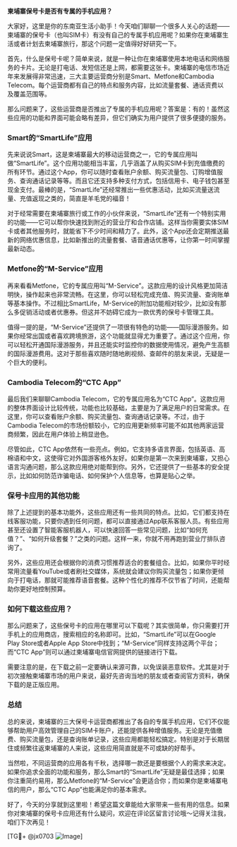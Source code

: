 **柬埔寨保号卡是否有专属的手机应用？**

大家好，这里是你的东南亚生活小助手！今天咱们聊聊一个很多人关心的话题——柬埔寨的保号卡（也叫SIM卡）有没有自己的专属手机应用呢？如果你在柬埔寨生活或者计划去柬埔寨旅行，那这个问题一定值得好好研究一下。

首先，什么是保号卡呢？简单来说，就是一种让你在柬埔寨使用本地电话和网络服务的卡片。无论是打电话、发短信还是上网，都需要这张卡。柬埔寨的电信市场近年来发展得非常迅速，三大主要运营商分别是Smart、Metfone和Cambodia Telecom。每个运营商都有自己的特点和服务内容，比如流量套餐、通话资费以及覆盖范围等。

那么问题来了，这些运营商是否推出了专属的手机应用呢？答案是：有的！虽然这些应用的功能和界面可能会略有差异，但它们确实为用户提供了很多便捷的服务。

### Smart的“SmartLife”应用

先来说说Smart，这是柬埔寨最大的移动运营商之一，它的专属应用叫做“SmartLife”。这个应用功能相当丰富，几乎涵盖了从购买SIM卡到充值缴费的所有环节。通过这个App，你可以随时查看账户余额、购买流量包、订购增值服务、查询通话记录等等。而且它还支持多种支付方式，包括信用卡、电子钱包甚至现金支付。最棒的是，“SmartLife”还经常推出一些优惠活动，比如买流量送流量、充值返现之类的，简直是羊毛党的福音！

对于经常需要在柬埔寨旅行或工作的小伙伴来说，“SmartLife”还有一个特别实用的功能——它可以帮你快速找到附近的营业厅和合作店铺。这样当你需要实体SIM卡或者其他服务时，就能省下不少时间和精力了。此外，这个App还会定期推送最新的网络优惠信息，比如新推出的流量套餐、语音通话优惠等，让你第一时间掌握最新动态。

### Metfone的“M-Service”应用

再来看看Metfone，它的专属应用叫“M-Service”。这款应用的设计风格更加简洁明快，操作起来也非常流畅。在这里，你可以轻松完成充值、购买流量、查询账单等基本操作。不过相比SmartLife，M-Service的附加功能相对较少，比如没有那么多促销活动或者优惠券。但这并不妨碍它成为一款优秀的保号卡管理工具。

值得一提的是，“M-Service”还提供了一项很有特色的功能——国际漫游服务。如果你经常出国或者喜欢跨境旅游，这个功能就显得尤为重要了。通过这个应用，你可以轻松开通国际漫游服务，并且还能实时监控你的数据使用情况，避免产生高额的国际漫游费用。这对于那些喜欢随时随地刷视频、查邮件的朋友来说，无疑是一个巨大的便利。

### Cambodia Telecom的“CTC App”

最后我们来聊聊Cambodia Telecom，它的专属应用名为“CTC App”。这款应用的整体界面设计比较传统，功能也比较基础，主要是为了满足用户的日常需求。在这里，你可以查看账户余额、购买流量包、查询通话记录等。不过，由于Cambodia Telecom的市场份额较小，它的应用更新频率可能不如其他两家运营商频繁，因此在用户体验上稍显逊色。

尽管如此，CTC App依然有一些亮点。例如，它支持多语言界面，包括英语、高棉语和中文，这使得它对外国游客格外友好。如果你是第一次来到柬埔寨，又担心语言沟通问题，那么这款应用绝对能帮到你。另外，它还提供了一些基本的安全提示，比如如何防范诈骗电话、如何保护个人信息等，也算是贴心之举。

### 保号卡应用的其他功能

除了上述提到的基本功能外，这些应用还有一些共同的特点。比如，它们都支持在线客服功能，只要你遇到任何问题，都可以直接通过App联系客服人员。有些应用甚至还设置了智能客服机器人，可以快速回答一些常见问题，比如“如何充值？”、“如何升级套餐？”之类的问题。这样一来，你就不用再跑到营业厅排队咨询了。

另外，这些应用还会根据你的消费习惯推荐适合的套餐组合。比如，如果你平时经常用流量看YouTube或者刷社交媒体，系统就会建议你购买流量包；如果你更倾向于打电话，那就可能推荐语音套餐。这种个性化的推荐不仅节省了时间，还能帮助你更好地控制预算。

### 如何下载这些应用？

那么问题来了，这些保号卡的应用在哪里可以下载呢？其实很简单，你只需要打开手机上的应用商店，搜索相应的名称即可。比如，“SmartLife”可以在Google Play Store或者Apple App Store中找到；“M-Service”同样支持这两个平台；而“CTC App”则可以通过柬埔寨电信官网提供的链接进行下载。

需要注意的是，在下载之前一定要确认来源可靠，以免误装恶意软件。尤其是对于初次接触柬埔寨市场的用户来说，最好先咨询当地的朋友或者查阅官方资料，确保下载的是正版应用。

### 总结

总的来说，柬埔寨的三大保号卡运营商都推出了各自的专属手机应用，它们不仅能够帮助用户高效管理自己的SIM卡账户，还能提供各种增值服务。无论是充值缴费、购买流量包，还是查询账单记录，这些应用都能轻松搞定。特别是对于长期居住或频繁往返柬埔寨的人来说，这些应用简直就是不可或缺的好帮手。

当然啦，不同运营商的应用各有千秋，选择哪一款还是要根据个人的需求来决定。如果你追求全面的功能和服务，那么Smart的“SmartLife”无疑是最佳选择；如果你注重简约易用，那么Metfone的“M-Service”会更适合你；而如果你是柬埔寨电信的用户，那么“CTC App”也能满足你的基本需求。

好了，今天的分享就到这里啦！希望这篇文章能给大家带来一些有用的信息。如果你对柬埔寨的保号卡应用还有什么疑问，欢迎在评论区留言讨论哦～记得关注我，咱们下次再见！

[TG💪+ @jx0703 ![Image](https://github.com/user-attachments/assets/dbca1d08-cadb-493c-b0ec-ad6f7a83f270)]